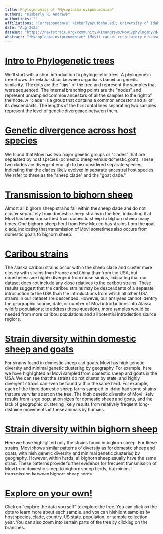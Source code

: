 ```yaml
---
title: Phylogenomics of *Mycoplasma ovipneumoniae*
authors: "Kimberly R. Andrews"
authorLinks: ""
affiliations: "Correspondence: kimberlya@uidaho.edu; University of Idaho Institute for Interdisciplinary Data Sciences (IIDS) Genomics and Bioinformatics Resources Core (GBRC)"
date: "Aug 2023"
dataset: "https://nextstrain.org/community/kimandrews/Movi/phylogeny?d=tree&legend=open"
abstract: "*Mycoplasma ovipneumoniae* (Movi) causes respiratory disease in wild and domestic sheep and goats around the world, resulting in economic losses for the domestic sheep industry and severe population declines for wild species. We performed phylogenetic analyses using 99 Movi genomes from four host species across six countries. Scroll down to learn more."
---
```


# [Intro to Phylogenetic trees](https://nextstrain.org/community/kimandrews/Movi/phylogeny?d=tree&c=hostspecies&legend=open)
We'll start with a short introduction to phylogenetic trees. A phylogenetic tree shows the relationships between organisms based on genetic similarity. The dots are the "tips" of the tree and represent the samples that were sequenced. The internal branching points are the "nodes" and represent unsampled common ancestors of all the samples to the right of the node. A "clade" is a group that contains a common ancestor and all of its descendants. The lengths of the horizontal lines separating two samples represent the level of genetic divergence between them. 

# [Genetic divergence across host species](https://nextstrain.org/community/kimandrews/Movi/phylogeny?d=tree&c=hostspecies&legend=open)
We found that Movi has two major genetic groups or "clades" that are separated by host species (domestic sheep versus domestic goat). These two clades are divergent enough to be considered separate species, indicating that the clades likely evolved in separate ancestral host species. We refer to these as the "sheep clade" and the "goat clade."

# [Transmission to bighorn sheep](https://nextstrain.org/community/kimandrews/Movi/phylogeny?d=tree&c=hostspecies&legend=open)
Almost all bighorn sheep strains fall within the sheep clade and do not cluster separately from domestic sheep strains in the tree, indicating that Movi has been transmitted from domestic sheep to bighorn sheep many times. One bighorn sheep herd from New Mexico has strains from the goat clade, indicating that transmission of Movi sometimes also occurs from domestic goats to bighorn sheep.

# [Caribou strains](https://nextstrain.org/community/kimandrews/Movi/phylogeny?d=tree&c=hostspecies&legend=open)
The Alaska caribou strains occur within the sheep clade and cluster more closely with strains from France and China than from the USA, but nonetheless are highly divergent from those strains, indicating that our dataset does not include any close relatives to the caribou strains. These results suggest that the caribou strains may be descendants of a separate introduction to the USA than the introductions from which all other USA strains in our dataset are descended. However, our analyses cannot identify the geographic source, date, or number of Movi introductions into Alaska wildife populations; to address these questions, more samples would be needed from more caribou populations and all potential introduction source regions.

# [Strain diversity within domestic sheep and goats](https://nextstrain.org/community/kimandrews/Movi/phylogeny?d=tree&c=domestic_pop&legend=open)
For strains found in domestic sheep and goats, Movi has high genetic diversity and minimal genetic clustering by geography. For example, here we have highlighted all Movi sampled from domestic sheep and goats in the USA. We can see that the strains do not cluster by state, and highly divergent strains can even be found within the same herd. For example, each of the three domestic sheep farms sampled in Idaho had some strains that are very far apart on the tree. The high genetic diversity of Movi likely results from large population sizes for domestic sheep and goats, and the lack of geographic clustering likely results from relatively frequent long-distance movements of these animals by humans.

# [Strain diversity within bighorn sheep](https://nextstrain.org/community/kimandrews/Movi/phylogeny?d=tree&c=wild_pop&legend=open)
Here we have highlighted only the strains found in bighorn sheep. For these strains, Movi shows similar patterns of diversity as for domestic sheep and goats, with high genetic diversity and minimal genetic clustering by geography. However, within herds, all bighorn sheep usually have the same strain. These patterns provide further evidence for frequent transmission of Movi from domestic sheep to bighorn sheep herds, but minimal transmission between bighorn sheep herds.

# [Explore on your own!](https://nextstrain.org/community/kimandrews/Movi/phylogeny?d=tree&legend=open)
Click on "explore the data yourself" to explore the tree. You can click on the dots to learn more about each sample, and you can highlight samples by host species, clade, country, US state, population, or sample collection year. You can also zoom into certain parts of the tree by clicking on the branches.
